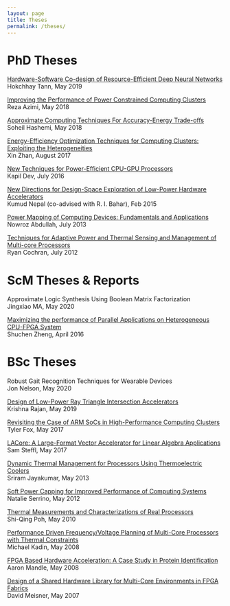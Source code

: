 ```yaml
---
layout: page
title: Theses
permalink: /theses/
---
```


# PhD Theses

[Hardware-Software Co-design of Resource-Efficient Deep Neural Networks](/pdfs/chhay.pdf)\
Hokchhay Tann, May 2019

[Improving the Performance of Power Constrained Computing Clusters](/pdfs/reza_thesis.pdf)\
Reza Azimi, May 2018

[Approximate Computing Techniques For Accuracy-Energy Trade-offs](/pdfs/Soheil_thesis.pdf)\
Soheil Hashemi, May 2018

[Energy-Efficiency Optimization Techniques for Computing Clusters: Exploiting the Heterogeneities](/pdfs/Xin.pdf)\
Xin Zhan, August 2017

[New Techniques for Power-Efficient CPU-GPU Processors](/pdfs/kapil.pdf)\
Kapil Dev, July 2016

[New Directions for Design-Space Exploration of Low-Power Hardware Accelerators](/pdfs/Nepal.pdf)\
Kumud Nepal (co-advised with R. I. Bahar), Feb 2015

[Power Mapping of Computing Devices: Fundamentals and Applications](/pdfs/NowrozThesis.pdf)\
Nowroz Abdullah, July 2013

[Techniques for Adaptive Power and Thermal Sensing and Management of Multi-core Processors](/pdfs/ryan.pdf)\
Ryan Cochran, July 2012


# ScM Theses & Reports

Approximate Logic Synthesis Using Boolean Matrix Factorization\
Jingxiao MA, May 2020

[Maximizing the performance of Parallel Applications on Heterogeneous CPU-FPGA System](/pdfs/Shuchen's_thesis.pdf)\
Shuchen Zheng, April 2016

# BSc  Theses

Robust Gait Recognition Techniques for Wearable Devices\
Jon Nelson, May 2020


[Design of Low-Power Ray Triangle Intersection Accelerators](/pdfs/krishna.pdf)\
Krishna Rajan, May 2019

[Revisiting the Case of ARM SoCs in High-Performance Computing Clusters](/pdfs/Fox_Thesis.pdf)\
Tyler Fox, May 2017
 
[LACore: A Large-Format Vector Accelerator for Linear Algebra Applications](/pdfs/Steffl_thesis.pdf)\
Sam Steffl,  May 2017

[Dynamic Thermal Management for Processors Using Thermoelectric Coolers](/pdfs/sriram_thesis)\
Sriram Jayakumar,  May 2013


[Soft Power Capping for Improved Performance of Computing Systems](/pdfs/Natalie.pdf)\
Natalie Serrino,  May 2012

[Thermal Measurements and Characterizations of Real Processors](/pdfs/ShiQing.pdf)\
Shi-Qing Poh, May 2010

[Performance Driven Frequency/Voltage Planning of Multi-Core Processors with Thermal Constraints](/pdfs/kadin.pdf)\
Michael Kadin, May 2008

[FPGA Based Hardware Acceleration: A Case Study in Protein Identification](/pdfs/mandle.pdf)\
Aaron Mandle, May 2008

[Design of a Shared Hardware Library for Multi-Core Environments in FPGA Fabrics](/pdfs/meisner.pdf)\
David Meisner, May 2007
